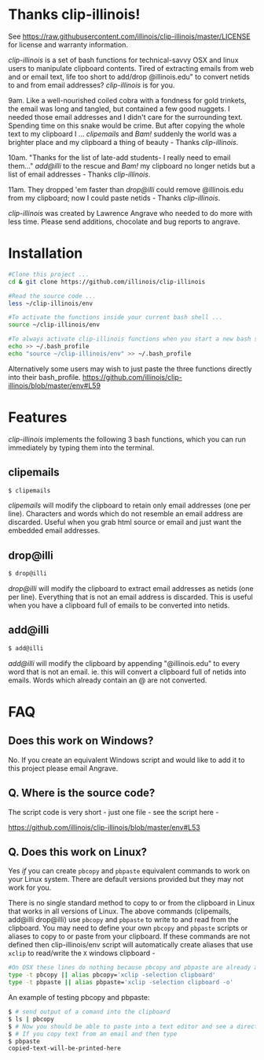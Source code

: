 # Thanks clip-illinois!

See https://raw.githubusercontent.com/illinois/clip-illinois/master/LICENSE for license and warranty information.

_clip-illinois_ is a set of bash functions for technical-savvy OSX and linux users to manipulate clipboard contents. Tired of extracting emails from web and or email text, life too short to add/drop @illinois.edu" to convert netids to and from email addresses? _clip-illinois_ is for you.

9am. Like a well-nourished coiled cobra with a fondness for gold trinkets, the email was long and tangled, but contained a few good nuggets. I needed those email addresses and I didn't care for the surrounding text. Spending time on this snake would be crime. But after copying the whole text to my clipboard I ... *clipemails* and _Bam!_ suddenly the world was a brighter place and my clipboard a thing of beauty - Thanks _clip-illinois_.

10am. "Thanks for the list of late-add students- I really need to email them..."  *add@illi* to the rescue and _Bam!_ my clipboard no longer netids but a list of email addresses - Thanks _clip-illinois_.

11am. They dropped 'em faster than *drop@illi* could remove @illinois.edu from my clipboard; now I could paste netids - Thanks _clip-illinois_.

_clip-illinois_ was created by Lawrence Angrave who needed to do more with less time. Please send additions, chocolate and bug reports to angrave.

# Installation

````bash
#Clone this project ...
cd & git clone https://github.com/illinois/clip-illinois

#Read the source code ...
less ~/clip-illinois/env

#To activate the functions inside your current bash shell ...
source ~/clip-illinois/env

#To always activate clip-illinois functions when you start a new bash shell ...
echo >> ~/.bash_profile
echo "source ~/clip-illinois/env" >> ~/.bash_profile
````

Alternatively some users may wish to just paste the three functions directly into their bash_profile.
https://github.com/illinois/clip-illinois/blob/master/env#L59

# Features

_clip-illinois_ implements the following 3 bash functions, which you can run immediately by typing them into the terminal.

## clipemails

```bash
$ clipemails
```

_clipemails_ will modify the clipboard to retain only email addresses (one per line). 
Characters and words which do not resemble an email address are discarded.
Useful when you grab html source or email and just want the embedded email addresses.


## drop@illi

```bash
$ drop@illi
```

_drop@illi_ will modify the clipboard to extract email addresses as netids (one per line).
Everything that is not an email address is discarded.
This is useful when you have a clipboard full of emails to be converted into netids.

## add@illi

```bash
$ add@illi
```

_add@illi_ will modify the clipboard by appending "@illinois.edu" to every word that is not an email.
ie. this will convert a clipboard full of netids into emails.
Words which already contain an @ are not converted.

# FAQ
## Does this work on Windows?

No. If you create an equivalent Windows script and would like to add it to this project please email Angrave.

## Q. Where is the source code?

The script code is very short - just one file - see the script here -

https://github.com/illinois/clip-illinois/blob/master/env#L53

## Q. Does this work on Linux?

Yes _if_ you can create `pbcopy` and `pbpaste` equivalent commands to work on your Linux system. There are default versions provided but they may not work for you.

There is no single standard method to copy to or from the clipboard in Linux that works in all versions of Linux. The above commands (clipemails, add@illi drop@illi) use `pbcopy` and `pbpaste` to write to and read from the clipboard. You may need to define your own `pbcopy` and `pbpaste` scripts or aliases to copy to or paste from your clipboard. If these commands are not defined then clip-illinois/env script will automatically create aliases that use `xclip` to read/write the `X` windows clipboard -

````bash
#On OSX these lines do nothing because pbcopy and pbpaste are already available as files
type -t pbcopy || alias pbcopy='xclip -selection clipboard'
type -t pbpaste || alias pbpaste='xclip -selection clipboard -o'
````

An example of testing pbcopy and pbpaste:
````bash
$ # send output of a comand into the clipboard
$ ls | pbcopy
$ # Now you should be able to paste into a text editor and see a directory listing appear
$ # If you copy text from an email and then type
$ pbpaste
copied-text-will-be-printed-here
````
